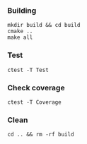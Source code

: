 ### Building

```
mkdir build && cd build
cmake ..
make all
```

### Test

```
ctest -T Test
```

### Check coverage

```
ctest -T Coverage
```
### Clean

```
cd .. && rm -rf build
```

